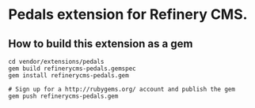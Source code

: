 # Pedals extension for Refinery CMS.

## How to build this extension as a gem

    cd vendor/extensions/pedals
    gem build refinerycms-pedals.gemspec
    gem install refinerycms-pedals.gem

    # Sign up for a http://rubygems.org/ account and publish the gem
    gem push refinerycms-pedals.gem